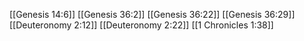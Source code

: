 [[Genesis 14:6]]
[[Genesis 36:2]]
[[Genesis 36:22]]
[[Genesis 36:29]]
[[Deuteronomy 2:12]]
[[Deuteronomy 2:22]]
[[1 Chronicles 1:38]]
